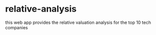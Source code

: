 # relative-analysis
this web app provides the relative valuation analysis for the top 10 tech companies
